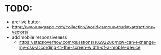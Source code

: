 # TODO:

 - archive button
 - https://www.svgrepo.com/collection/world-famous-tourist-attractions-vectors/
 - add mobile responsiveness
   -  https://stackoverflow.com/questions/18292286/how-can-i-change-my-css-according-to-the-screen-width-of-a-mobile-device